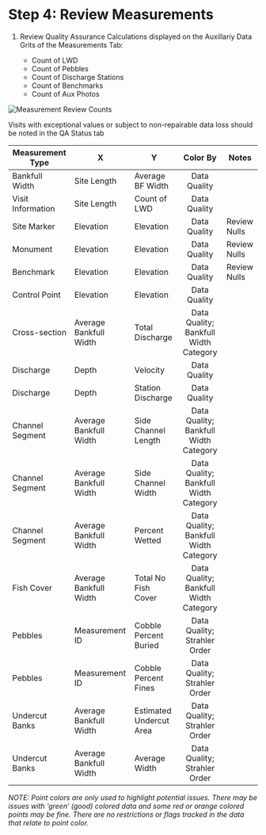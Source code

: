 # Step 4: Review Measurements



1. Review Quality Assurance Calculations displayed on the Auxillariy Data Grits of the Measurements Tab:   

   - Count of LWD
   - Count of Pebbles
   - Count of Discharge Stations
   - Count of Benchmarks
   - Count of Aux Photos
   
 ![Measurement Review Counts](https://southforkresearch.github.io/CHaMP-Management/images/MeasurementReview_Counts.png)

   Visits with exceptional values or subject to non-repairable data loss should be noted in the QA Status tab

| Measurement Type  | X                      | Y                       |                Color By                | Notes        |
| ----------------- | ---------------------- | ----------------------- | :------------------------------------: | ------------ |
| Bankfull Width    | Site Length            | Average BF Width        |              Data Quality              |              |
| Visit Information | Site Length            | Count of LWD            |              Data Quality              |              |
| Site Marker       | Elevation              | Elevation               |              Data Quality              | Review Nulls |
| Monument          | Elevation              | Elevation               |              Data Quality              | Review Nulls |
| Benchmark         | Elevation              | Elevation               |              Data Quality              | Review Nulls |
| Control Point     | Elevation              | Elevation               |              Data Quality              |              |
| Cross-section     | Average Bankfull Width | Total Discharge         | Data Quality;  Bankfull Width Category |              |
| Discharge         | Depth                  | Velocity                |              Data Quality              |              |
| Discharge         | Depth                  | Station Discharge       |              Data Quality              |              |
| Channel Segment   | Average Bankfull Width | Side Channel Length     | Data Quality; Bankfull Width Category  |              |
| Channel Segment   | Average Bankfull Width | Side Channel Width      | Data Quality; Bankfull Width Category  |              |
| Channel Segment   | Average Bankfull Width | Percent Wetted          | Data Quality; Bankfull Width Category  |              |
| Fish Cover        | Average Bankfull Width | Total No Fish Cover     | Data Quality; Bankfull Width Category  |              |
| Pebbles           | Measurement ID         | Cobble Percent Buried   |      Data Quality; Strahler Order      |              |
| Pebbles           | Measurement ID         | Cobble Percent Fines    |      Data Quality; Strahler Order      |              |
| Undercut Banks    | Average Bankfull Width | Estimated Undercut Area |      Data Quality; Strahler Order      |              |
| Undercut Banks    | Average Bankfull Width | Average Width           |      Data Quality; Strahler Order      |              |

*NOTE: Point colors are only used to highlight potential issues.  There may be issues with ‘green’ (good)*
*colored data and some red or orange colored points may be fine.  There are no restrictions or flags tracked in the data that relate to point color.*
